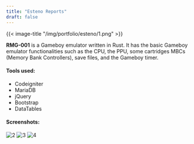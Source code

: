 ```yaml
---
title: "Esteno Reports"
draft: false
---
```


{{< image-title "/img/portfolio/esteno/1.png" >}}

**RMG-001** is a Gameboy emulator written in Rust. It has the basic Gameboy emulator functionalities
such as the CPU, the PPU, some cartridges MBCs (Memory Bank Controllers), save files, and the Gameboy
timer.

#### Tools used:
* Codeigniter
* MariaDB
* jQuery
* Bootstrap
* DataTables


#### Screenshots:

![2](/img/portfolio/esteno/2.png "2")
![3](/img/portfolio/esteno/3.png "3")
![4](/img/portfolio/esteno/4.png "4")

